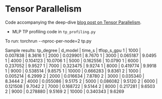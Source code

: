 # Tensor Parallelism

Code accompanying the deep-dive [blog post on Tensor Parallelism](https://determined.ai/blog/tp).

- MLP TP profiling code in `tp_profiling.py`

To run:
torchrun --nproc-per-node=2 tp.py

Sample results:
tp_degree | d_model | time_s | tflop_s_gpu
1 | 1000 | 0.007838 | 8.3616
1 | 2000 | 0.029901 | 8.7670
1 | 3000 | 0.065187 | 9.0495
1 | 4000 | 0.104123 | 10.0706
1 | 5000 | 0.162556 | 10.0790
1 | 6000 | 0.237052 | 9.9527
1 | 7000 | 0.323475 | 9.9274
1 | 8000 | 0.419774 | 9.9918
1 | 9000 | 0.538514 | 9.8575
1 | 10000 | 0.666283 | 9.8361
2 | 1000 | 0.005214 | 6.2999
2 | 2000 | 0.016634 | 7.8780
2 | 3000 | 0.035340 | 8.3444
2 | 4000 | 0.055086 | 9.5175
2 | 5000 | 0.086082 | 9.5120
2 | 6000 | 0.121508 | 9.7042
2 | 7000 | 0.168722 | 9.5144
2 | 8000 | 0.217281 | 9.6503
2 | 9000 | 0.278880 | 9.5169
2 | 10000 | 0.340343 | 9.6269